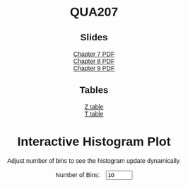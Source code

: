 # QUA207

## Slides
[Chapter 7 PDF](https://github.com/maalqurashi/QUA207/blob/main/Chapter%207.pdf) \
[Chapter 8 PDF](https://github.com/maalqurashi/QUA207/blob/main/Chapter%208.pdf) \
[Chapter 9 PDF](https://github.com/maalqurashi/QUA207/blob/main/Chapter%209.pdf)

## Tables
[Z table](https://github.com/maalqurashi/QUA207/blob/main/T%20-%20Table.pdf) \
[T table](https://github.com/maalqurashi/QUA207/blob/main/T%20-%20Table.pdf)

<!DOCTYPE html>
<html lang="en">
<head>
  <meta charset="UTF-8" />
  <title>Interactive Histogram Plot</title>
  <!-- Load Plotly.js from CDN -->
  <script src="https://cdn.plot.ly/plotly-latest.min.js"></script>
  <style>
    body {
      font-family: Arial, sans-serif;
      max-width: 900px;
      margin: 40px auto;
      padding: 0 20px;
      text-align: center;
    }
    #plot {
      margin-top: 30px;
    }
    label {
      margin-right: 10px;
    }
    input[type=number] {
      width: 60px;
    }
  </style>
</head>
<body>
  <h1>Interactive Histogram Plot</h1>
  <p>Adjust number of bins to see the histogram update dynamically.</p>

  <label for="binsInput">Number of Bins:</label>
  <input type="number" id="binsInput" min="1" max="50" value="10" />

  <div id="plot"></div>

  <script>
    // Sample dataset to plot
    const sampleData = Array.from({length: 500}, () => 
      Math.round((Math.random() * 100 + Math.random() * 100) / 2)
    );

    const plotDiv = document.getElementById('plot');
    const binsInput = document.getElementById('binsInput');

    function drawHistogram(numBins) {
      const trace = {
        x: sampleData,
        type: 'histogram',
        nbinsx: numBins,
        marker: {
          color: 'rgba(100, 150, 250, 0.7)',
          line: {width: 1, color: 'rgb(0,0,0)'}
        }
      };

      const layout = {
        title: `Histogram with ${numBins} Bins`,
        xaxis: {title: 'Value'},
        yaxis: {title: 'Count'},
        bargap: 0.05
      };

      Plotly.newPlot(plotDiv, [trace], layout, {responsive: true});
    }

    // Initial plot with default number of bins
    drawHistogram(parseInt(binsInput.value));

    // Update plot on input change
    binsInput.addEventListener('input', () => {
      const val = parseInt(binsInput.value);
      if (val >= 1 && val <= 50) {
        drawHistogram(val);
      }
    });
  </script>
</body>
</html>

